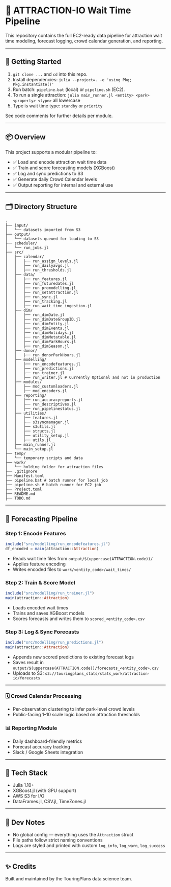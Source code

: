 # 🎢 ATTRACTION-IO Wait Time Pipeline

This repository contains the full EC2-ready data pipeline for attraction wait time modeling, forecast logging, crowd calendar generation, and reporting.

---

## 🏁 Getting Started

1. `git clone ...` and `cd` into this repo.
2. Install dependencies: `julia --project=. -e 'using Pkg; Pkg.instantiate()'`
3. Run batch: `pipeline.bat` (local) or `pipeline.sh` (EC2).
4. To run a single attraction: `julia main_runner.jl <entity> <park> <property> <type>` all lowercase
5. Type is wait time type: `standby` or `priority`

See code comments for further details per module.

---

## 📦 Overview

This project supports a modular pipeline to:

- ✅ Load and encode attraction wait time data
- ✅ Train and score forecasting models (XGBoost)
- ✅ Log and sync predictions to S3
- ✅ Generate daily Crowd Calendar levels
- ✅ Output reporting for internal and external use

---

## 🗂 Directory Structure

```
.
├── input/
│   └── datasets imported from S3
├── output/
│   └── datasets queued for loading to S3
├── scheduler/
│   └── run_jobs.jl
├── src/
│   ├── calendar/
│   │   ├── run_assign_levels.jl
│   │   ├── run_dailyavgs.jl
│   │   ├── run_thresholds.jl
│   ├── data/
│   │   ├── run_features.jl
│   │   ├── run_futuredates.jl
│   │   ├── run_premodelling.jl
│   │   ├── run_setattraction.jl
│   │   ├── run_sync.jl
│   │   ├── run_tracking.jl
│   │   ├── run_wait_time_ingestion.jl
│   ├── dim/
│   │   ├── run_dimDate.jl
│   │   ├── run_dimDateGroupID.jl
│   │   ├── run_dimEntity.jl
│   │   ├── run_dimEvents.jl
│   │   ├── run_dimHolidays.jl
│   │   ├── run_dimMetatable.jl
│   │   ├── run_dimParkHours.jl
│   │   ├── run_dimSeason.jl
│   ├── donor/
│   │   ├── run_donorParkHours.jl
│   ├── modelling/
│   │   ├── run_encodefeatures.jl
│   │   ├── run_predictions.jl
│   │   ├── run_trainer.jl
│   │   ├── run_writer.jl # Currently Optional and not in production
│   ├── modules/
│   │   ├── mod_customloaders.jl
│   │   ├── mod_encoders.jl
│   ├── reporting/
│   │   ├── run_accuracyreports.jl
│   │   ├── run_descriptives.jl
│   │   ├── run_pipelinestatus.jl
│   ├── utilities/
│   │   ├── features.jl
│   │   ├── s3syncmanager.jl
│   │   ├── s3utils.jl
│   │   ├── structs.jl
│   │   ├── utility_setup.jl
│   │   ├── utils.jl
│   ├── main_runner.jl
│   └── main_setup.jl
├── temp/
│   └── temporary scripts and data
├── work/
│   └── holding folder for attraction files
├── .gitignore
├── Manifest.toml
├── pipeline.bat # batch runner for local job
├── pipeline.sh # batch runner for EC2 job
├── Project.toml
├── README.md
├── TODO.md
```

---

## 🚀 Forecasting Pipeline

### Step 1: Encode Features

```julia
include("src/modelling/run_encodefeatures.jl")
df_encoded = main(attraction::Attraction)
```

- Reads wait time files from `output/$(uppercase(ATTRACTION.code))/`
- Applies feature encoding
- Writes encoded files to `work/<entity_code>/wait_times/`

### Step 2: Train & Score Model

```julia
include("src/modelling/run_trainer.jl")
main(attraction::Attraction)
```

- Loads encoded wait times
- Trains and saves XGBoost models
- Scores forecasts and writes them to `scored_<entity_code>.csv`

### Step 3: Log & Sync Forecasts

```julia
include("src/modelling/run_predictions.jl")
main(attraction::Attraction)
```

- Appends new scored predictions to existing forecast logs
- Saves result in `output/$(uppercase(ATTRACTION.code))/forecasts_<entity_code>.csv`
- Uploads to S3: `s3://touringplans_stats/stats_work/attraction-io/forecasts`

---

### 🗓️ Crowd Calendar Processing

- Per-observation clustering to infer park-level crowd levels
- Public-facing 1–10 scale logic based on attraction thresholds

### 📊 Reporting Module

- Daily dashboard-friendly metrics
- Forecast accuracy tracking
- Slack / Google Sheets integration

---

## 🧱 Tech Stack

- Julia 1.10+
- XGBoost.jl (with GPU support)
- AWS S3 for I/O
- DataFrames.jl, CSV.jl, TimeZones.jl

---

## 🔧 Dev Notes

- No global config — everything uses the `Attraction` struct
- File paths follow strict naming conventions
- Logs are styled and printed with custom `log_info`, `log_warn`, `log_success`

---

## ✨ Credits

Built and maintained by the TouringPlans data science team.
